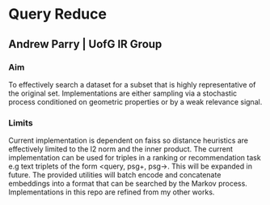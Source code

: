 # Query Reduce
## Andrew Parry | UofG IR Group

### Aim
To effectively search a dataset for a subset that is highly representative of the original set. Implementations are either sampling via a stochastic process conditioned on geometric properties or by a weak relevance signal.

### Limits
Current implementation is dependent on faiss so distance heuristics are effectively limited to the l2 norm and the inner product. The current implementation can be used for triples in a ranking or recommendation task e.g text triplets of the form <query, psg+, psg->. This will be expanded in future. The provided utilities will batch encode and concatenate embeddings into a format that can be searched by the Markov process. Implementations in this repo are refined from my other works.
